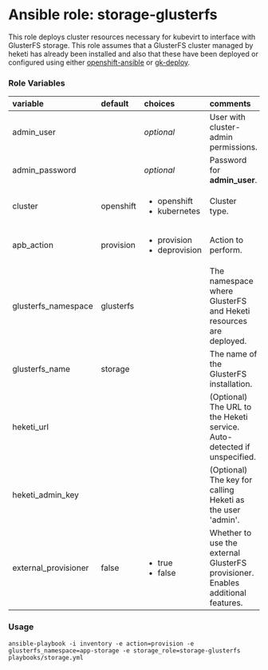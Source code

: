 # Ansible role: storage-glusterfs

This role deploys cluster resources necessary for kubevirt to interface with
GlusterFS storage.  This role assumes that a GlusterFS cluster managed by heketi
has already been installed and also that these have been deployed or configured
using either [openshift-ansible](https://github.com/openshift/openshift-ansible)
or [gk-deploy](https://github.com/gluster/gluster-kubernetes/).

### Role Variables
| variable       | default           |choices           | comments  |
|:-------------|:-------------|:----------|:----------|
|admin_user |   | _optional_ |User with cluster-admin permissions.|
|admin_password| |_optional_|Password for **admin_user**.|
|cluster |openshift |<ul><li>openshift</li><li>kubernetes</li></ul>|Cluster type.| 
|apb_action |provision| <ul><li>provision</li><li>deprovision</li></ul>|Action to perform.|
| glusterfs_namespace | glusterfs | | The namespace where GlusterFS and Heketi resources are deployed. |
| glusterfs_name | storage | | The name of the GlusterFS installation. |
| heketi_url | | | (Optional) The URL to the Heketi service. Auto-detected if unspecified. |
| heketi_admin_key | | | (Optional) The key for calling Heketi as the user 'admin'. |
| external_provisioner | false | <ul><li>true</li><li>false</li></ul> | Whether to use the external GlusterFS provisioner. Enables additional features. |

### Usage

```
ansible-playbook -i inventory -e action=provision -e glusterfs_namespace=app-storage -e storage_role=storage-glusterfs playbooks/storage.yml
```
